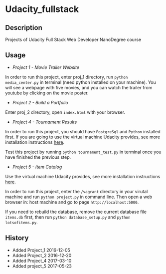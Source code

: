 # Udacity_fullstack

## Description
Projects of Udacity Full Stack Web Developer NanoDegree course

## Usage
+ *Project 1 - Movie Trailer Website*

In order to run this project, enter proj_1 directory, run `python media_center.py` in terminal (need python installed on your machine). You will see a webpage with five movies, and you can watch the trailer from youtube by clicking on the movie poster.

+ *Project 2 - Build a Portfolio*

Enter proj_2 directory, open `index.html` with your browser.

+ *Project 4 - Tournament Results*

In order to run this project, you should have `PostgreSql` and `Python` installed first. If you are going to use the virtual machine Udacity provides, see more installation instructions [here](https://classroom.udacity.com/nanodegrees/nd004/parts/0041345405/modules/353202897075460/lessons/3423258756/concepts/14c72fe3-e3fe-4959-9c4b-467cf5b7c3a0#).

Test this project by running `python tournament_test.py` in terminal once you have finished the previous step.

+ *Project 5 - Item Catalog* 

Use the virtual machine Udacity provides, see more installation instructions [here](https://classroom.udacity.com/nanodegrees/nd004/parts/0041345405/modules/353202897075460/lessons/3423258756/concepts/14c72fe3-e3fe-4959-9c4b-467cf5b7c3a0#).

In order to run this project, enter the `/vagrant` directory in your virutal machine and run `python project.py` in command line. Then open a web browser in: host machine and go to page `http://localhost:5000`. 

If you need to rebuild the database, remove the current database file `items.db` first, then run `python database_setup.py` and `python lotsofitems.py`.

## History
+ Added Project_1  2016-12-05
+ Added Project_2  2016-12-20
+ Added Project_4  2017-03-10
+ Added project_5  2017-05-23
